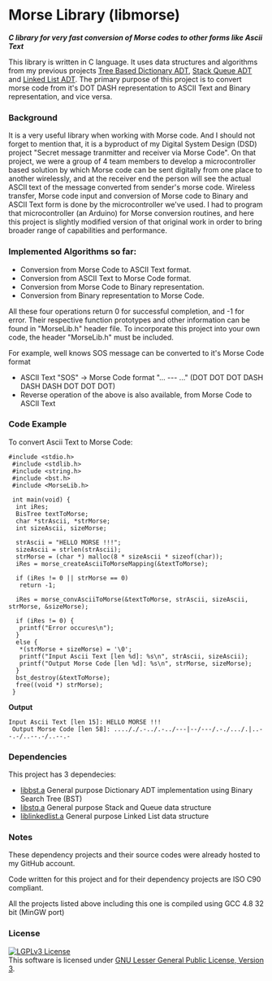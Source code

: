 # Morse Library (libmorse)
<b><i>C library for very fast conversion of Morse codes to other forms like Ascii Text</i></b>

This library is written in C language. It uses data structures and algorithms from my previous projects <a href="https://github.com/AKD92/Tree-Based-Dictionary-ADT">Tree Based Dictionary ADT</a>, <a href="https://github.com/AKD92/Stack-Queue-ADT">Stack Queue ADT</a> and <a href="https://github.com/AKD92/Linked-List-ADT">Linked List ADT</a>. The primary purpose of this project is to convert morse code from it's DOT DASH representation to ASCII Text and Binary representation, and vice versa.

### Background
It is a very useful library when working with Morse code. And I should not forget to mention that, it is a byproduct of my Digital System Design (DSD) project "Secret message tranmitter and receiver via Morse Code". On that project, we were a group of 4 team members to develop a microcontroller based solution by which Morse code can be sent digitally from one place to another wirelessly, and at the receiver end the person will see the actual ASCII text of the message converted from sender's morse code. Wireless transfer, Morse code input and conversion of Morse code to Binary and ASCII Text form is done by the microcontroller we've used. I had to program that microcontroller (an Arduino) for Morse conversion routines, and here this project is slightly modified version of that original work in order to bring broader range of capabilities and performance.

### Implemented Algorithms so far:
  * Conversion from Morse Code to ASCII Text format.
  * Conversion from ASCII Text to Morse Code format.
  * Conversion from Morse Code to Binary representation.
  * Conversion from Binary representation to Morse Code.

All these four operations return 0 for successful completion, and -1 for error. Their respective function prototypes and other information can be found in "MorseLib.h" header file. To incorporate this project into your own code, the header "MorseLib.h" must be included.

For example, well knows SOS message can be converted to it's Morse Code format
  * ASCII Text "SOS"		->		Morse Code format "... --- ..." (DOT DOT DOT DASH DASH DASH DOT DOT DOT)
  * Reverse operation of the above is also available, from Morse Code to ASCII Text

### Code Example
To convert Ascii Text to Morse Code:
<pre><code>#include &ltstdio.h&gt
 #include &ltstdlib.h&gt
 #include &ltstring.h&gt
 #include &ltbst.h&gt
 #include &ltMorseLib.h&gt
 
 int main(void) {
  int iRes;
  BisTree textToMorse;
  char *strAscii, *strMorse;
  int sizeAscii, sizeMorse;
  
  strAscii = "HELLO MORSE !!!";
  sizeAscii = strlen(strAscii);
  strMorse = (char *) malloc(8 * sizeAscii * sizeof(char));
  iRes = morse_createAsciiToMorseMapping(&amptextToMorse);
  
  if (iRes != 0 || strMorse == 0)
   return -1;
  
  iRes = morse_convAsciiToMorse(&amptextToMorse, strAscii, sizeAscii, strMorse, &ampsizeMorse);
  
  if (iRes != 0) {
   printf("Error occures\n");
  }
  else {
   *(strMorse + sizeMorse) = '\0';
   printf("Input Ascii Text [len %d]: %s\n", strAscii, sizeAscii);
   printf("Output Morse Code [len %d]: %s\n", strMorse, sizeMorse);
  }
  bst_destroy(&amptextToMorse);
  free((void *) strMorse);
 }</code></pre>
 
 <b>Output</b>
 <pre><code>Input Ascii Text [len 15]: HELLO MORSE !!!
 Output Morse Code [len 58]: ...././.-../.-../---|--/---/.-./.../.|..--.-/..--.-/..--.-</code></pre>

### Dependencies
This project has 3 dependecies:
  * <a href="https://github.com/AKD92/Tree-Based-Dictionary-ADT">libbst.a</a>						General purpose Dictionary ADT implementation using Binary Search Tree (BST)
  * <a href="https://github.com/AKD92/Stack-Queue-ADT">libstq.a</a>			General purpose Stack and Queue data structure
  * <a href="https://github.com/AKD92/Linked-List-ADT">liblinkedlist.a</a>			General purpose Linked List data structure

### Notes
These dependency projects and their source codes were already hosted to my GitHub account.

Code written for this project and for their dependency projects are ISO C90 compliant.

All the projects listed above including this one is compiled using GCC 4.8 32 bit (MinGW port)

### License
<a rel="license" href="http://www.gnu.org/licenses/lgpl-3.0-standalone.html"><img alt="LGPLv3 License" style="border-width:0" src="http://www.gnu.org/graphics/lgplv3-147x51.png" /></a><br />This software is licensed under <a rel="license" href="http://www.gnu.org/licenses/lgpl-3.0-standalone.html">GNU Lesser General Public License, Version 3</a>.
